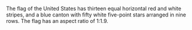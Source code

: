 The flag of the United States has thirteen equal horizontal red and white stripes, and a blue canton with fifty white five-point stars arranged in nine rows. The flag has an aspect ratio of 1:1.9.